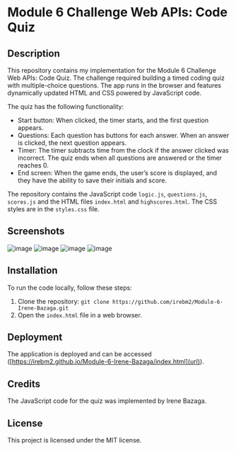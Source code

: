 # Module 6 Challenge Web APIs: Code Quiz

## Description
This repository contains my implementation for the Module 6 Challenge Web APIs: Code Quiz. The challenge required building a timed coding quiz with multiple-choice questions. The app runs in the browser and features dynamically updated HTML and CSS powered by JavaScript code.

The quiz has the following functionality:

- Start button: When clicked, the timer starts, and the first question appears.
- Questions: Each question has buttons for each answer. When an answer is clicked, the next question appears.
- Timer: The timer subtracts time from the clock if the answer clicked was incorrect. The quiz ends when all questions are answered or the timer reaches 0.
- End screen: When the game ends, the user’s score is displayed, and they have the ability to save their initials and score.

The repository contains the JavaScript code `logic.js`, `questions.js`, `scores.js` and the HTML files `index.html` and `highscores.html`. The CSS styles are in the `styles.css` file.

## Screenshots
![image](https://github.com/irebm2/Module-6-Irene-Bazaga/assets/146390674/bb37d1db-af2c-4b8e-b497-652fe8360fa3)
![image](https://github.com/irebm2/Module-6-Irene-Bazaga/assets/146390674/3020b31e-0ea4-4c83-b0b0-8588eb6bfb7a)
![image](https://github.com/irebm2/Module-6-Irene-Bazaga/assets/146390674/e80b3fb8-bb2b-4f52-a3e9-37dde41f505f)
![image](https://github.com/irebm2/Module-6-Irene-Bazaga/assets/146390674/225f3d3a-70cf-401c-a3a5-be4bae43bc7a)

## Installation
To run the code locally, follow these steps:

1. Clone the repository: `git clone https://github.com/irebm2/Module-6-Irene-Bazaga.git`
2. Open the `index.html` file in a web browser.

## Deployment
The application is deployed and can be accessed ([https://irebm2.github.io/Module-6-Irene-Bazaga/index.html](url)).

## Credits
The JavaScript code for the quiz was implemented by Irene Bazaga.

## License
This project is licensed under the MIT license.
